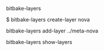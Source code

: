 bitbake-layers

$ bitbake-layers create-layer nova

bitbake-layers add-layer ../meta-nova

bitbake-layers show-layers